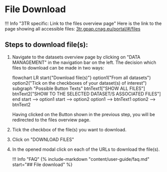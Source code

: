 # File Download

!!! Info "3TR specific: Link to the files overview page"
    Here is the link to the page showing all accessible files:
    [3tr.gpap.cnag.eu/portal/#/files](https://3tr.gpap.cnag.eu/portal/#/files)


## Steps to download file(s):

1. Navigate to the datasets overview page by clicking on "DATA MANAGEMENT" in the navigation bar on the left.
    The decision which files to download can be made in two ways:
    
    <!-- 
        ```mermaid notation is not rendering 
        Only without empty lines between the mermaid code
        everything is rendered correctly
    -->
    <div class="mermaid"> 
    flowchart LR
        start{"Download file(s)"}
        option1("From all datasets")
        option2("Tick on the checkboxes of your dataset(s) of interest")
        subgraph "Possible Button Texts"
            btnText1["SHOW ALL FILES"]
            btnText2["SHOW TO THE SELECTED DATASET/S ASSOCIATED FILES"]
        end
        start --> option1
        start --> option2
        option1 --> btnText1
        option2 --> btnText2
    </div>

    Having clicked on the Button shown in the previous step, you will be redirected to the files overview page.

2. Tick the checkbox of the file(s) you want to download.

3. Click on "DOWNLOAD FILES"

4. In the opened modal click on each of the URLs to download the file(s).

    !!! Info "FAQ"
        {% include-markdown "content/user-guide/faq.md" start="## File download" %}
